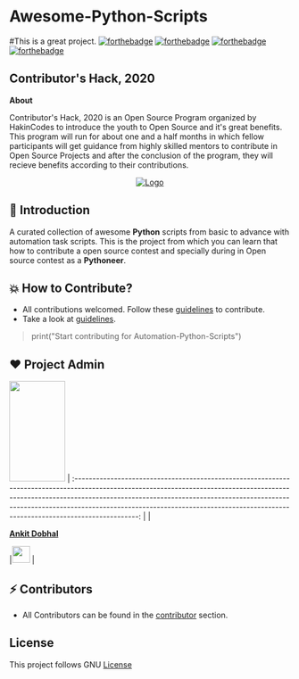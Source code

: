 # Awesome-Python-Scripts
#This is a great project.
[![forthebadge](https://forthebadge.com/images/badges/built-by-developers.svg)](https://forthebadge.com)
[![forthebadge](https://forthebadge.com/images/badges/built-with-swag.svg)](https://forthebadge.com)
[![forthebadge](https://forthebadge.com/images/badges/built-with-love.svg)](https://forthebadge.com)
[![forthebadge](https://forthebadge.com/images/badges/made-with-python.svg)](https://forthebadge.com)

## Contributor's Hack, 2020

****About****

Contributor's Hack, 2020 is an Open Source Program organized by HakinCodes to introduce the youth to Open Source and it's great benefits. This program will run for about one and a half months in which fellow participants will get guidance from highly skilled mentors to contribute in Open Source Projects and after the conclusion of the program, they will recieve benefits according to their contributions.

<p align="center">
  <a href="https://hakincodes.tech/">
    <img src="https://dev-to-uploads.s3.amazonaws.com/i/l03dhrni2dxfgi67hx78.jpeg" alt="Logo">
  </a>

## 📌 Introduction
A curated collection of awesome **Python** scripts from basic to advance with automation task scripts. This is the project from which you can learn that how to contribute a open source contest and specially during in Open source contest as a **Pythoneer**. 

##  💥 How to Contribute?
- All contributions welcomed. Follow these [guidelines](Contribution.md) to contribute.
- Take a look at [guidelines](Contribution.md).

> print("Start contributing for Automation-Python-Scripts")


## ❤️ Project Admin
<a href="https://github.com/ankitdobhal"><img src="https://dev-to-uploads.s3.amazonaws.com/i/mw6tlz9b69yt7rif5fh6.png" width=100px height=180px /></a>
| :------------------------------------------------------------------------------------------------------------------------------------------------------------------------------------------------------------------------------------------------------------------------------------------------------------------------------------------: |
|

**[Ankit Dobhal](https://www.linkedin.com/in/ankit-dobhal-aa237015b/)**

|<a href="https://www.linkedin.com/in/ankit-dobhal-aa237015b/"><img src="https://mpng.subpng.com/20180324/vhe/kisspng-linkedin-computer-icons-logo-social-networking-ser-facebook-5ab6ebfe5f5397.2333748215219374063905.jpg" width="32px" height="30px"></a> |

## ⚡ Contributors
- All Contributors can be found in the [contributor](https://github.com/ankitdobhal/Awesome-Python-Scripts/graphs/contributors) section.


## License
This project follows GNU [License](LICENSE)
